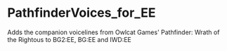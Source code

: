# PathfinderVoices_for_EE
Adds the companion voicelines from Owlcat Games' Pathfinder: Wrath of the Rightous to BG2:EE, BG:EE and IWD:EE
